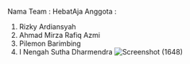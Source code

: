 Nama Team : HebatAja
Anggota :
1. Rizky Ardiansyah
2. Ahmad Mirza Rafiq Azmi
3. Pilemon Barimbing
4. I Nengah Sutha Dharmendra
![Screenshot (1648)](https://github.com/Rizky742/Warasin/assets/82031732/3bfeb224-98d8-406d-a822-9a46887990ec)
